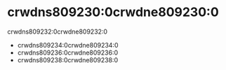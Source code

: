 # crwdns809230:0crwdne809230:0

<p class="description">crwdns809232:0crwdne809232:0</p>

- crwdns809234:0crwdne809234:0
- crwdns809236:0crwdne809236:0
- crwdns809238:0crwdne809238:0